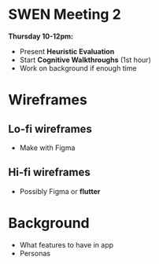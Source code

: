 # SWEN Meeting 2

**Thursday 10-12pm:**

- Present **Heuristic Evaluation**
- Start **Cognitive Walkthroughs** (1st hour)
- Work on background if enough time

# Wireframes

## Lo-fi wireframes

- Make with Figma

## Hi-fi wireframes

- Possibly Figma or **flutter**

# Background

- What features to have in app
- Personas
